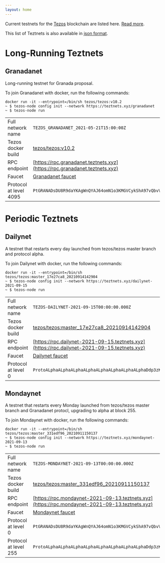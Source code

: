 ```yaml
---
layout: home
---
```


Current testnets for the [Tezos](https://tezos.com) blockchain are listed here. [Read more](about/).

This list of Teztnets is also available in [json format](https://teztnets.xyz/teztnets.json).

# Long-Running Teztnets


## Granadanet
Long-running testnet for Granada proposal.

To join Granadanet with docker, run the following commands:

```
docker run -it --entrypoint=/bin/sh tezos/tezos:v10.2
~ $ tezos-node config init --network https://teztnets.xyz/granadanet
~ $ tezos-node run
```

| | |
|-------|---------------------|
| Full network name | `TEZOS_GRANADANET_2021-05-21T15:00:00Z` |
| Tezos docker build | [tezos/tezos:v10.2](https://hub.docker.com/r/tezos/tezos/tags?page=1&ordering=last_updated&name=v10.2) |
| RPC endpoint | [https://rpc.granadanet.teztnets.xyz](https://rpc.granadanet.teztnets.xyz) |
| Faucet | [Granadanet faucet](https://faucet.tzalpha.net) |
| Protocol at level 4095 |  `PtGRANADsDU8R9daYKAgWnQYAJ64omN1o3KMGVCykShA97vQbvV` |



# Periodic Teztnets


## Dailynet
A testnet that restarts every day launched from tezos/tezos master branch and protocol alpha.

To join Dailynet with docker, run the following commands:

```
docker run -it --entrypoint=/bin/sh tezos/tezos:master_17e27ca8_20210914142904
~ $ tezos-node config init --network https://teztnets.xyz/dailynet-2021-09-15
~ $ tezos-node run
```

| | |
|-------|---------------------|
| Full network name | `TEZOS-DAILYNET-2021-09-15T00:00:00.000Z` |
| Tezos docker build | [tezos/tezos:master_17e27ca8_20210914142904](https://hub.docker.com/r/tezos/tezos/tags?page=1&ordering=last_updated&name=master_17e27ca8_20210914142904) |
| RPC endpoint | [https://rpc.dailynet-2021-09-15.teztnets.xyz](https://rpc.dailynet-2021-09-15.teztnets.xyz) |
| Faucet | [Dailynet faucet](https://faucet.dailynet-2021-09-15.teztnets.xyz) |
| Protocol at level 0 |  `ProtoALphaALphaALphaALphaALphaALphaALphaALphaDdp3zK` |


## Mondaynet
A testnet that restarts every Monday launched from tezos/tezos master branch and Granadanet protocl, upgrading to alpha at block 255.

To join Mondaynet with docker, run the following commands:

```
docker run -it --entrypoint=/bin/sh tezos/tezos:master_331edf96_20210911150137
~ $ tezos-node config init --network https://teztnets.xyz/mondaynet-2021-09-13
~ $ tezos-node run
```

| | |
|-------|---------------------|
| Full network name | `TEZOS-MONDAYNET-2021-09-13T00:00:00.000Z` |
| Tezos docker build | [tezos/tezos:master_331edf96_20210911150137](https://hub.docker.com/r/tezos/tezos/tags?page=1&ordering=last_updated&name=master_331edf96_20210911150137) |
| RPC endpoint | [https://rpc.mondaynet-2021-09-13.teztnets.xyz](https://rpc.mondaynet-2021-09-13.teztnets.xyz) |
| Faucet | [Mondaynet faucet](https://faucet.mondaynet-2021-09-13.teztnets.xyz) |
| Protocol at level 0 |  `PtGRANADsDU8R9daYKAgWnQYAJ64omN1o3KMGVCykShA97vQbvV` |
| Protocol at level 255 |  `ProtoALphaALphaALphaALphaALphaALphaALphaALphaDdp3zK` |




